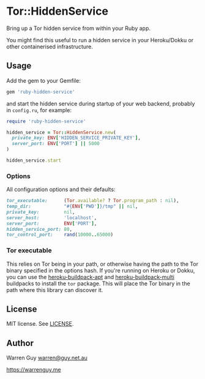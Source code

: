 # Tor::HiddenService

Bring up a Tor hidden service from within your Ruby app.

You might find this useful to run a hidden service in your Heroku/Dokku or
other containerised infrastructure.

## Usage

Add the gem to your Gemfile:

```ruby
gem 'ruby-hidden-service'
```

and start the hidden service during startup of your web backend, probably
in `config.ru`, for example:

```ruby
require 'ruby-hidden-service'

hidden_service = Tor::HiddenService.new(
  private_key: ENV['HIDDEN_SERVICE_PRIVATE_KEY'],
  server_port: ENV['PORT'] || 5000
)

hidden_service.start
```
### Options

All configuration options and their defaults:
```ruby
tor_executable:      (Tor.available? ? Tor.program_path : nil),
temp_dir:            "#{ENV['PWD']}/tmp" || nil,
private_key:         nil,
server_host:         'localhost',
server_port:         ENV['PORT'],
hidden_service_port: 80,
tor_control_port:    rand(10000..65000)
```

### Tor executable

This relies on Tor being in your path, or otherwise having the path to the
Tor binary specified in the options hash. If you're running on Heroku or
Dokku, you can use the [heroku-buildpack-apt](https://github.com/ddollar/heroku-buildpack-apt) and [heroku-buildpack-multi](https://github.com/ddollar/heroku-buildpack-multi)
buildpacks to install the `tor` package. This will place the Tor binary in
the path where this library can discover it.

## License

MIT license. See [LICENSE](https://github.com/warrenguy/ruby-hidden-service/blob/master/LICENSE).

## Author

Warren Guy <warren@guy.net.au>

https://warrenguy.me
